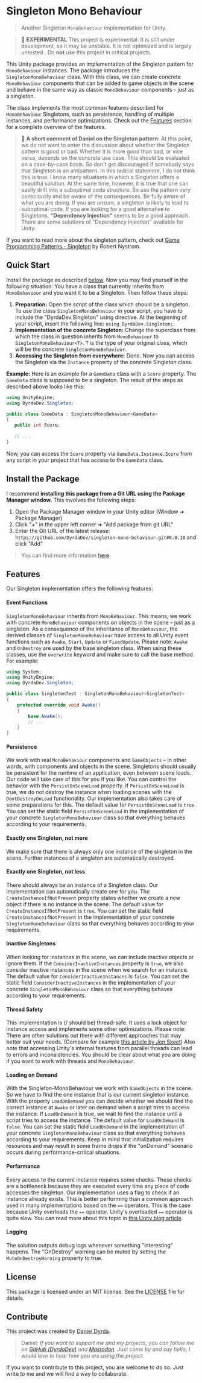 # Singleton Mono Behaviour

> Another Singleton ```MonoBehaviour``` implementation for Unity. 

> 🧪 **EXPERIMENTAL** This project is experimental. It is still under development, so it may be unstable. It is not optimized and is largely untested . Do **not** use this project in critical projects. 

This Unity package provides an implementation of the Singleton pattern for ```MonoBehaviour``` instances. The package introduces the ```SingletonMonoBehaviour``` class. With this class, we can create concrete ```MonoBehaviour``` components that can be added to game objects in the scene and behave in the same way as classic ```MonoBehaviour``` components – just as a singleton.

The class implements the most common features described for ```MonoBehaviour``` Singletons, such as persistence, handling of multiple instances, and performance optimizations. Check out the [Features](#features) section for a complete overview of the features.

> 💭 **A short comment of Daniel on the Singleton pattern:** At this point, we do not want to enter the discussion about whether the Singleton pattern is good or bad. Whether it is more good than bad, or vice versa, depends on the concrete use case. This should be evaluated on a case-by-case basis. So don't get discouraged if somebody says that Singleton is an antipattern. In this radical statement, I do not think this is true. I know many situations in which a Singleton offers a beautiful solution. At the same time, however, it is true that one can easily drift into a suboptimal code structure. So use the pattern very consciously and be aware of the consequences. Be fully aware of what you are doing. If you are unsure, a singleton is likely to lead to suboptimal code. If you are looking for a good alternative to Singletons, **"Dependency Injection"** seems to be a good approach. There are some solutions of "Dependency Injection" available for Unity.

If you want to read more about the singleton pattern, check out [Game Programming Patterns - Singleton](http://gameprogrammingpatterns.com/singleton.html) by Robert Nystrom.

## Quick Start

Install the package as described [below](#install-the-package). Now you may find yourself in the following situation: You have a class that currently inherits from ```MonoBehaviour``` and you want it to be a Singleton. Then follow these steps:

1. **Preparation:** Open the script of the class which should be a singleton. To use the class ```SingletonMonoBehaviour``` in your script, you have to include the "DyrdaDev.Singleton" using directive. At the beginning of your script, insert the following line: ```using DyrdaDev.Singleton;```.
2. **Implementation of the concrete Singleton:** Change the superclass from which the class in question inherits from ```MonoBehaviour``` to ```SingletonMonoBehaviour<T>```. ```T``` is the type of your original class, which will be the concrete ```SingletonMonoBehaviour```.
3. **Accessing the Singleton from everywhere:** Done. Now you can access the Singleton via the ```Instance``` property of the concrete Singleton class.

**Example:** Here is an example for a ```GameData``` class with a ```Score``` property. The ```GameData``` class is supposed to be a singleton.  The result of the steps as described above looks like this:

```C#
using UnityEngine;
using DyrdaDev.Singleton;

public class GameData : SingletonMonoBehaviour<GameData>
{
   public int Score;
   
   // ...
}
```

Now, you can access the ```Score``` property via ```GameData.Instance.Score``` from any script in your project that has access to the ```GameData``` class.

## Install the Package

I recommend **installing this package from a Git URL using the Package Manager window.** This involves the following steps:

1. Open the Package Manager window in your Unity editor (Window ➜ Package Manager)
2. Click "+" in the upper left corner ➜ "Add package from git URL" 
3. Enter the Git URL of the latest release: ```https://github.com/DyrdaDev/singleton-mono-behaviour.git#0.0.10``` and click "Add"

> You can find more information [here](https://docs.unity3d.com/Manual/upm-ui-giturl.html).

## Features

Our Singleton implementation offers the following features:

#### Event Functions
```SingletonMonoBehaviour``` inherits from ```MonoBehaviour```. This means, we work with concrete ```MonoBehaviour``` components on objects in the scene – just as a singleton. As a consequence of the inheritance of   ```MonoBehaviour```, the derived classes of ```SingletonMonoBehaviour``` have access to all Unity event functions such as ```Awake```, ```Start```, ```Update``` or ```FixedUpdate```. Please note: ```Awake``` and ```OnDestroy``` are used by the base singleton class. When using these classes, use the ```overwrite``` keyword and make sure to call the base method. For example:

```C#
using System;
using UnityEngine;
using DyrdaDev.Singleton;

public class SingletonTest : SingletonMonoBehaviour<SingletonTest>
{
    protected override void Awake()
    {
        base.Awake();
        // ...
    }
}
```

#### Persistence
We work with real ```MonoBehaviour``` components and ```GameObjects``` – in other words, with components and objects in the scene. Singletons should usually be persistent for the runtime of an application, even between scene loads. Our code will take care of this for you if you like. You can control the behavior with the ```PersistOnSceneLoad``` property. If ```PersistOnSceneLoad``` is true, we do not destroy the instance when loading scenes with the ```DontDestroyOnLoad``` functionality. Our implementation also takes care of some preparations for this. The default value for ```PersistOnSceneLoad``` is ```true```. You can set the static field ``PersistOnSceneLoad`` in the implementation of your concrete ``SingletonMonoBehaviour`` class so that everything behaves according to your requirements.

#### Exactly one Singleton, not more
We make sure that there is always only one instance of the singleton in the scene. Further instances of a singleton are automatically destroyed.

#### Exactly one Singleton, not less
There should always be an instance of a Singleton class. Our implementation can automatically create one for you. The ```CreateInstanceIfNotPresent``` property states whether we create a new object if there is no instance in the scene. The default value for ```CreateInstanceIfNotPresent``` is ```true```. You can set the static field ```CreateInstanceIfNotPresent``` in the implementation of your concrete ```SingletonMonoBehaviour``` class so that everything behaves according to your requirements.

#### Inactive Singletons
When looking for instances in the scene, we can include inactive objects or ignore them. If the ```ConsiderInactiveInstances``` property is ```true```, we also consider inactive instances in the scene when we search for an instance. The default value for ```ConsiderInactiveInstances``` is ```false```. You can set the static field ```ConsiderInactiveInstances``` in the implementation of your concrete ```SingletonMonoBehaviour``` class so that everything behaves according to your requirements.

#### Thread Safety
This implementation is (/ should be) thread-safe. It uses a lock object for instance access and implements some other optimizations. Please note: There are other solutions out there with different approaches that may better suit your needs. (Compare for example [this article by Jon Skeet](https://csharpindepth.com/Articles/Singleton)) Also note that accessing Unity's internal features from parallel threads can lead to errors and inconsistencies. You should be clear about what you are doing if you want to work with threads and ```MonoBehaviour```.

#### Loading on Demand
With the Singleton-MonoBehaviour we work with ```GameObjects``` in the scene. So we have to find the one instance that is our current singleton instance. With the property ```LoadOnDemand``` you can decide whether we should find the correct instance at ```Awake``` or later on demand when a script tries to access the instance. If ```LoadOnDemand``` is true, we wait to find the instance until a script tries to access the instance. The default value for ```LoadOnDemand``` is ```false```. You can set the static field ```LoadOnDemand``` in the implementation of your concrete ```SingletonMonoBehaviour``` class so that everything behaves according to your requirements. Keep in mind that initialization requires resources and may result in some frame drops if the "onDemand" scenario occurs during performance-critical situations. 

#### Performance
Every access to the current instance requires some checks. These checks are a bottleneck because they are executed every time any piece of code accesses the singleton. Our implementation uses a flag to check if an instance already exists. This is better performing than a common approach used in many implementations based on the ```==``` operators. This is the case because Unity overloads the ```==``` operator. Unity's overloaded ```==``` operator is quite slow. You can read more about this topic in [this Unity blog article](http://blogs.unity3d.com/2014/05/16/custom-operator-should-we-keep-it/).

#### Logging
The solution outputs debug logs whenever something "interesting" happens. The "OnDestroy" warning can be muted by setting the ```MuteOnDestroyWarning``` property to true.

## License

This package is licensed under an MIT license. See the [LICENSE](/LICENSE.md) file for details. 

## Contribute

This project was created by [Daniel Dyrda](https://dyrda.page).

> Daniel: _If you want to support me and my projects, you can follow me on [GitHub (DyrdaDev)](https://github.com/DyrdaDev) and [Mastodon](https://dyrda.page/contact). Just come by and say hello, I would love to hear how you are using the project._

If you want to contribute to this project, you are welcome to do so. Just write to me and we will find a way to collaborate.
 
